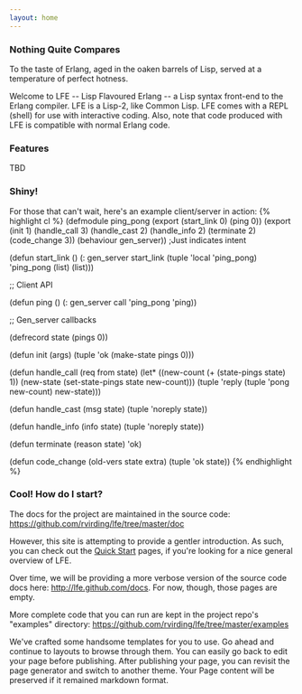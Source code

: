 ```yaml
---
layout: home
---
```


### Nothing Quite Compares

To the taste of Erlang, aged in the oaken barrels of Lisp, served at a
temperature of perfect hotness.

Welcome to LFE -- Lisp Flavoured Erlang -- a Lisp syntax front-end to the
Erlang compiler. LFE is a Lisp-2, like Common Lisp. LFE comes with a REPL
(shell) for use with interactive coding. Also, note that code produced with LFE
is compatible with normal Erlang code.

### Features

TBD

### Shiny!
For those that can't wait, here's an example client/server in action:
{% highlight cl %}
(defmodule ping_pong
  (export (start_link 0) (ping 0))
  (export (init 1) (handle_call 3) (handle_cast 2)
          (handle_info 2) (terminate 2) (code_change 3))
  (behaviour gen_server)) ;Just indicates intent

(defun start_link ()
  (: gen_server start_link
    (tuple 'local 'ping_pong) 'ping_pong (list) (list)))

;; Client API

(defun ping ()
  (: gen_server call 'ping_pong 'ping))

;; Gen_server callbacks

(defrecord state (pings 0))

(defun init (args)
  (tuple 'ok (make-state pings 0)))

(defun handle_call (req from state)
  (let* ((new-count (+ (state-pings state) 1))
         (new-state (set-state-pings state new-count)))
    (tuple 'reply (tuple 'pong new-count) new-state)))

(defun handle_cast (msg state)
  (tuple 'noreply state))

(defun handle_info (info state)
  (tuple 'noreply state))

(defun terminate (reason state)
  'ok)

(defun code_change (old-vers state extra)
  (tuple 'ok state))
{% endhighlight %}

### Cool! How do I start?
The docs for the project are maintained in the source code:
https://github.com/rvirding/lfe/tree/master/doc

However, this site is attempting to provide a gentler introduction. As such,
you can check out the <a href="/quick-start/1.html">Quick Start</a> pages, if
you're looking for a nice general overview of LFE.

Over time, we will be providing a more verbose version of the source code docs
here: http://lfe.github.com/docs. For now, though, those pages are empty.

More complete code that you can run are kept in the project repo's
"examples" directory: https://github.com/rvirding/lfe/tree/master/examples

We've crafted some handsome templates for you to use. Go ahead and continue to
layouts to browse through them. You can easily go back to edit your page before
publishing. After publishing your page, you can revisit the page generator and
switch to another theme. Your Page content will be preserved if it remained
markdown format.
